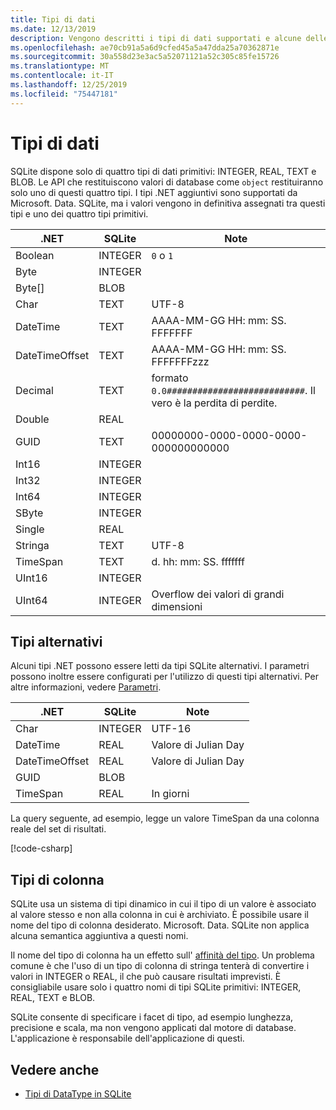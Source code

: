 ```yaml
---
title: Tipi di dati
ms.date: 12/13/2019
description: Vengono descritti i tipi di dati supportati e alcune delle relative limitazioni.
ms.openlocfilehash: ae70cb91a5a6d9cfed45a5a47dda25a70362871e
ms.sourcegitcommit: 30a558d23e3ac5a52071121a52c305c85fe15726
ms.translationtype: MT
ms.contentlocale: it-IT
ms.lasthandoff: 12/25/2019
ms.locfileid: "75447181"
---
```

# <a name="data-types"></a>Tipi di dati

SQLite dispone solo di quattro tipi di dati primitivi: INTEGER, REAL, TEXT e BLOB. Le API che restituiscono valori di database come `object` restituiranno solo uno di questi quattro tipi. I tipi .NET aggiuntivi sono supportati da Microsoft. Data. SQLite, ma i valori vengono in definitiva assegnati tra questi tipi e uno dei quattro tipi primitivi.

| .NET           | SQLite  | Note                                                       |
| -------------- | ------- | ------------------------------------------------------------- |
| Boolean        | INTEGER | `0` o `1`                                                    |
| Byte           | INTEGER |                                                               |
| Byte[]         | BLOB    |                                                               |
| Char           | TEXT    | UTF-8                                                         |
| DateTime       | TEXT    | AAAA-MM-GG HH: mm: SS. FFFFFFF                                   |
| DateTimeOffset | TEXT    | AAAA-MM-GG HH: mm: SS. FFFFFFFzzz                                |
| Decimal        | TEXT    | formato `0.0###########################`. Il vero è la perdita di perdite. |
| Double         | REAL    |                                                               |
| GUID           | TEXT    | 00000000-0000-0000-0000-000000000000                          |
| Int16          | INTEGER |                                                               |
| Int32          | INTEGER |                                                               |
| Int64          | INTEGER |                                                               |
| SByte          | INTEGER |                                                               |
| Single         | REAL    |                                                               |
| Stringa         | TEXT    | UTF-8                                                         |
| TimeSpan       | TEXT    | d. hh: mm: SS. fffffff                                            |
| UInt16         | INTEGER |                                                               |
| UInt64         | INTEGER | Overflow dei valori di grandi dimensioni                                         |

## <a name="alternative-types"></a>Tipi alternativi

Alcuni tipi .NET possono essere letti da tipi SQLite alternativi. I parametri possono inoltre essere configurati per l'utilizzo di questi tipi alternativi. Per altre informazioni, vedere [Parametri](parameters.md#alternative-types).

| .NET           | SQLite  | Note          |
| -------------- | ------- | ---------------- |
| Char           | INTEGER | UTF-16           |
| DateTime       | REAL    | Valore di Julian Day |
| DateTimeOffset | REAL    | Valore di Julian Day |
| GUID           | BLOB    |                  |
| TimeSpan       | REAL    | In giorni          |

La query seguente, ad esempio, legge un valore TimeSpan da una colonna reale del set di risultati.

[!code-csharp[](../../../../samples/snippets/standard/data/sqlite/DateAndTimeSample/Program.cs?name=snippet_AlternativeType)]

## <a name="column-types"></a>Tipi di colonna

SQLite usa un sistema di tipi dinamico in cui il tipo di un valore è associato al valore stesso e non alla colonna in cui è archiviato. È possibile usare il nome del tipo di colonna desiderato. Microsoft. Data. SQLite non applica alcuna semantica aggiuntiva a questi nomi.

Il nome del tipo di colonna ha un effetto sull' [affinità del tipo](https://www.sqlite.org/datatype3.html#type_affinity). Un problema comune è che l'uso di un tipo di colonna di stringa tenterà di convertire i valori in INTEGER o REAL, il che può causare risultati imprevisti. È consigliabile usare solo i quattro nomi di tipi SQLite primitivi: INTEGER, REAL, TEXT e BLOB.

SQLite consente di specificare i facet di tipo, ad esempio lunghezza, precisione e scala, ma non vengono applicati dal motore di database. L'applicazione è responsabile dell'applicazione di questi.

## <a name="see-also"></a>Vedere anche

- [Tipi di DataType in SQLite](https://www.sqlite.org/datatype3.html)
